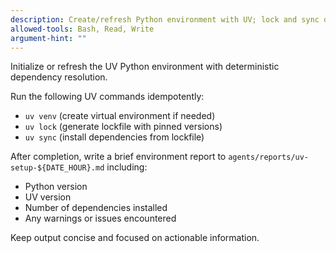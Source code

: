 ```yaml
---
description: Create/refresh Python environment with UV; lock and sync deterministically
allowed-tools: Bash, Read, Write
argument-hint: ""
---
```

Initialize or refresh the UV Python environment with deterministic dependency resolution.

Run the following UV commands idempotently:
- `uv venv` (create virtual environment if needed)
- `uv lock` (generate lockfile with pinned versions)  
- `uv sync` (install dependencies from lockfile)

After completion, write a brief environment report to `agents/reports/uv-setup-${DATE_HOUR}.md` including:
- Python version
- UV version
- Number of dependencies installed
- Any warnings or issues encountered

Keep output concise and focused on actionable information.